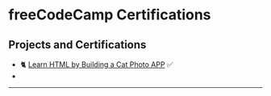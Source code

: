 # freeCodeCamp Certifications
## Projects and Certifications

- 🐈 [Learn HTML by Building a Cat Photo APP](https://github.com/joaonakano/FreeCodeCamp/tree/main/CatPhotoAPP) ✅
- 
---
